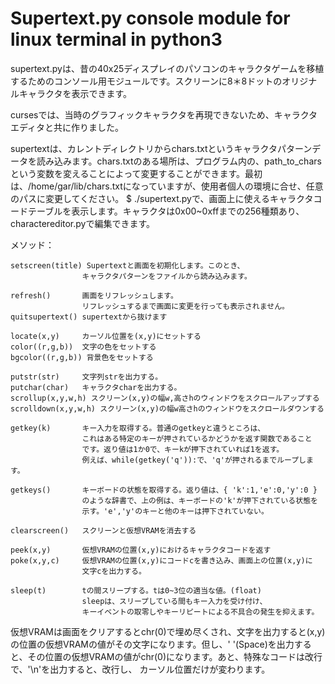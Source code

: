 # Supertext.py console module for linux terminal in python3

supertext.pyは、昔の40x25ディスプレイのパソコンのキャラクタゲームを移植するためのコンソール用モジュールです。スクリーンに8＊8ドットのオリジナルキャラクタを表示できます。

cursesでは、当時のグラフィックキャラクタを再現できないため、キャラクタエディタと共に作りました。

supertextは、カレントディレクトリからchars.txtというキャラクタパターンデータを読み込みます。chars.txtのある場所は、プログラム内の、path_to_charsという変数を変えることによって変更することができます。最初は、/home/gar/lib/chars.txtになっていますが、使用者個人の環境に合せ、任意のパスに変更してください。
$ ./supertext.pyで、画面上に使えるキャラクタコードテーブルを表示します。キャラクタは0x00~0xffまでの256種類あり、charactereditor.pyで編集できます。

メソッド：

```
setscreen(title) Supertextと画面を初期化します。このとき、
                キャラクタパターンをファイルから読み込みます。

refresh()       画面をリフレッシュします。
                リフレッシュするまで画面に変更を行っても表示されません。
quitsupertext() supertextから抜けます

locate(x,y)     カーソル位置を(x,y)にセットする
color((r,g,b))  文字の色をセットする
bgcolor((r,g,b)) 背景色をセットする

putstr(str)     文字列strを出力する。
putchar(char)   キャラクタcharを出力する。
scrollup(x,y,w,h) スクリーン(x,y)の幅w,高さhのウィンドウをスクロールアップする
scrolldown(x,y,w,h) スクリーン(x,y)の幅w高さhのウィンドウをスクロールダウンする

getkey(k)       キー入力を取得する。普通のgetkeyと違うところは、
                これはある特定のキーが押されているかどうかを返す関数であること
                です。返り値は1か0で、キーkが押下されていれば1を返す。
                例えば、while(getkey('q')):で、'q'が押されるまでループします。

getkeys()       キーボードの状態を取得する。返り値は、{ 'k':1,'e':0,'y':0 }
                のような辞書で、上の例は、キーボードの'k'が押下されている状態を
                示す。'e','y'のキーと他のキーは押下されていない。

clearscreen()   スクリーンと仮想VRAMを消去する

peek(x,y)       仮想VRAMの位置(x,y)におけるキャラクタコードを返す
poke(x,y,c)     仮想VRAMの位置(x,y)にコードcを書き込み、画面上の位置(x,y)に
                文字cを出力する。

sleep(t)        tの間スリープする。tは0~3位の適当な値。(float)
                sleepは、スリープしている間もキー入力を受け付け、
                キーイベントの取零しやキーリピートによる不具合の発生を抑えます。
```

仮想VRAMは画面をクリアするとchr(0)で埋め尽くされ、文字を出力すると(x,y)の位置の仮想VRAMの値がその文字になります。但し、' '(Space)を出力すると、その位置の仮想VRAMの値がchr(0)になります。あと、特殊なコードは改行で、'\n'を出力すると、改行し、
カーソル位置だけが変わります。
